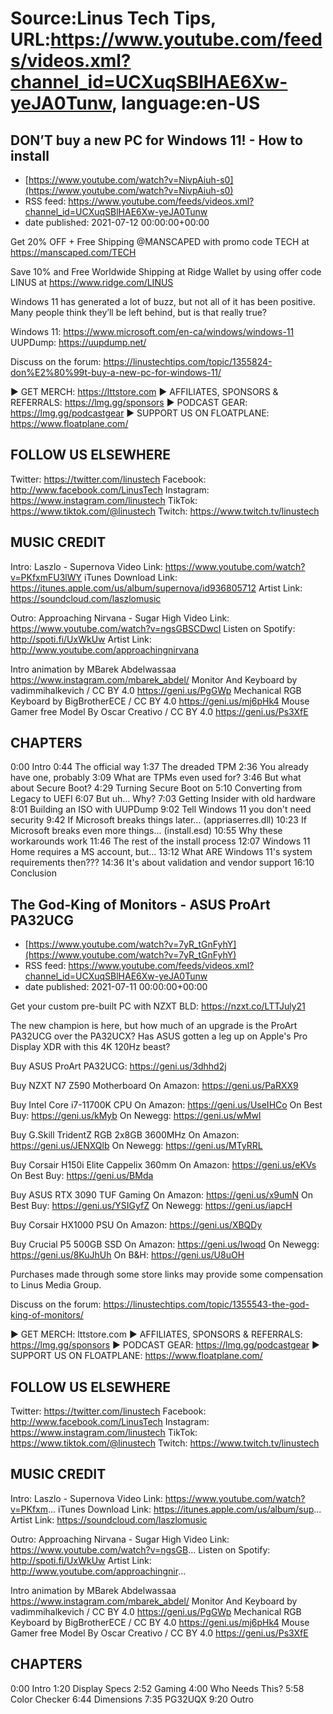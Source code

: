 # Source:Linus Tech Tips, URL:https://www.youtube.com/feeds/videos.xml?channel_id=UCXuqSBlHAE6Xw-yeJA0Tunw, language:en-US

## DON’T buy a new PC for Windows 11! - How to install
 - [https://www.youtube.com/watch?v=NivpAiuh-s0](https://www.youtube.com/watch?v=NivpAiuh-s0)
 - RSS feed: https://www.youtube.com/feeds/videos.xml?channel_id=UCXuqSBlHAE6Xw-yeJA0Tunw
 - date published: 2021-07-12 00:00:00+00:00

Get 20% OFF + Free Shipping @MANSCAPED with promo code TECH at
https://manscaped.com/TECH

Save 10% and Free Worldwide Shipping at Ridge Wallet by using offer code LINUS at https://www.ridge.com/LINUS

Windows 11 has generated a lot of buzz, but not all of it has been positive. Many people think they’ll be left behind, but is that really true?

Windows 11: https://www.microsoft.com/en-ca/windows/windows-11
UUPDump: https://uupdump.net/

Discuss on the forum: https://linustechtips.com/topic/1355824-don%E2%80%99t-buy-a-new-pc-for-windows-11/

► GET MERCH: https://lttstore.com
► AFFILIATES, SPONSORS & REFERRALS: https://lmg.gg/sponsors
► PODCAST GEAR: https://lmg.gg/podcastgear
► SUPPORT US ON FLOATPLANE: https://www.floatplane.com/

FOLLOW US ELSEWHERE
---------------------------------------------------  
Twitter: https://twitter.com/linustech
Facebook: http://www.facebook.com/LinusTech
Instagram: https://www.instagram.com/linustech
TikTok: https://www.tiktok.com/@linustech
Twitch: https://www.twitch.tv/linustech

MUSIC CREDIT
---------------------------------------------------
Intro: Laszlo - Supernova
Video Link: https://www.youtube.com/watch?v=PKfxmFU3lWY
iTunes Download Link: https://itunes.apple.com/us/album/supernova/id936805712
Artist Link: https://soundcloud.com/laszlomusic

Outro: Approaching Nirvana - Sugar High
Video Link: https://www.youtube.com/watch?v=ngsGBSCDwcI
Listen on Spotify: http://spoti.fi/UxWkUw
Artist Link: http://www.youtube.com/approachingnirvana

Intro animation by MBarek Abdelwassaa https://www.instagram.com/mbarek_abdel/
Monitor And Keyboard by vadimmihalkevich / CC BY 4.0  https://geni.us/PgGWp
Mechanical RGB Keyboard by BigBrotherECE / CC BY 4.0 https://geni.us/mj6pHk4
Mouse Gamer free Model By Oscar Creativo / CC BY 4.0 https://geni.us/Ps3XfE

CHAPTERS
---------------------------------------------------  
0:00 Intro
0:44 The official way
1:37 The dreaded TPM
2:36 You already have one, probably
3:09 What are TPMs even used for?
3:46 But what about Secure Boot?
4:29 Turning Secure Boot on
5:10 Converting from Legacy to UEFI
6:07 But uh... Why?
7:03 Getting Insider with old hardware
8:01 Building an ISO with UUPDump
9:02 Tell Windows 11 you don't need security
9:42 If Microsoft breaks things later... (appriaserres.dll)
10:23 If Microsoft breaks even more things... (install.esd)
10:55 Why these workarounds work
11:46 The rest of the install process
12:07 Windows 11 Home requires a MS account, but...
13:12 What ARE Windows 11's system requirements then???
14:36 It's about validation and vendor support
16:10 Conclusion

## The God-King of Monitors - ASUS ProArt PA32UCG
 - [https://www.youtube.com/watch?v=7yR_tGnFyhY](https://www.youtube.com/watch?v=7yR_tGnFyhY)
 - RSS feed: https://www.youtube.com/feeds/videos.xml?channel_id=UCXuqSBlHAE6Xw-yeJA0Tunw
 - date published: 2021-07-11 00:00:00+00:00

Get your custom pre-built PC with NZXT BLD: https://nzxt.co/LTTJuly21

The new champion is here, but how much of an upgrade is the ProArt PA32UCG over the PA32UCX? Has ASUS gotten a leg up on Apple's Pro Display XDR with this 4K 120Hz beast?

Buy ASUS ProArt PA32UCG: https://geni.us/3dhhd2j

Buy NZXT N7 Z590 Motherboard
On Amazon: https://geni.us/PaRXX9

Buy Intel Core i7-11700K CPU
On Amazon: https://geni.us/UseIHCo
On Best Buy: https://geni.us/kMyb
On Newegg: https://geni.us/wMwl

Buy G.Skill TridentZ RGB 2x8GB 3600MHz
On Amazon: https://geni.us/JENXQlb
On Newegg: https://geni.us/MTyRRL

Buy Corsair H150i Elite Cappelix 360mm
On Amazon: https://geni.us/eKVs
On Best Buy: https://geni.us/BMda

Buy ASUS RTX 3090 TUF Gaming
On Amazon: https://geni.us/x9umN
On Best Buy: https://geni.us/YSIGyfZ
On Newegg: https://geni.us/iapcH

Buy Corsair HX1000 PSU
On Amazon: https://geni.us/XBQDy

Buy Crucial P5 500GB SSD
On Amazon: https://geni.us/Iwoqd
On Newegg: https://geni.us/8KuJhUh
On B&H: https://geni.us/U8uOH

Purchases made through some store links may provide some compensation to Linus Media Group.

Discuss on the forum: https://linustechtips.com/topic/1355543-the-god-king-of-monitors/

► GET MERCH: lttstore.com
► AFFILIATES, SPONSORS & REFERRALS: https://lmg.gg/sponsors
► PODCAST GEAR: https://lmg.gg/podcastgear
► SUPPORT US ON FLOATPLANE: https://www.floatplane.com/

FOLLOW US ELSEWHERE
---------------------------------------------------  
Twitter: https://twitter.com/linustech
Facebook: http://www.facebook.com/LinusTech
Instagram: https://www.instagram.com/linustech
TikTok: https://www.tiktok.com/@linustech
Twitch: https://www.twitch.tv/linustech

MUSIC CREDIT
---------------------------------------------------
Intro: Laszlo - Supernova
Video Link: https://www.youtube.com/watch?v=PKfxm...
iTunes Download Link: https://itunes.apple.com/us/album/sup...
Artist Link: https://soundcloud.com/laszlomusic

Outro: Approaching Nirvana - Sugar High
Video Link: https://www.youtube.com/watch?v=ngsGB...
Listen on Spotify: http://spoti.fi/UxWkUw
Artist Link: http://www.youtube.com/approachingnir...

Intro animation by MBarek Abdelwassaa https://www.instagram.com/mbarek_abdel/
Monitor And Keyboard by vadimmihalkevich / CC BY 4.0  https://geni.us/PgGWp
Mechanical RGB Keyboard by BigBrotherECE / CC BY 4.0 https://geni.us/mj6pHk4
Mouse Gamer free Model By Oscar Creativo / CC BY 4.0 https://geni.us/Ps3XfE

CHAPTERS
---------------------------------------------------  
0:00 Intro
1:20 Display Specs
2:52 Gaming
4:00 Who Needs This?
5:58 Color Checker
6:44 Dimensions
7:35 PG32UQX
9:20 Outro

